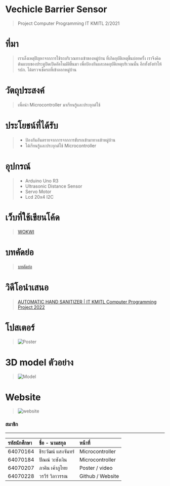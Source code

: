 # Vechicle Barrier Sensor
> Project Computer Programming IT KMITL 2/2021
# ที่มา
  > เราเล็งเหตุปัญหาจากการใช้รถบริเวณทางเข้าของหมู่บ้าน ที่เกิดอุบัติเหตุขึ้นบ่อยครั้ง เราจึงคิดต้นแบบของประตูปิดเปิดอัตโนมัติขึ้นมา เพื่อป้องกันและลดอุบัติเหตุบริเวณนั้น อีกทั้งยังทำให้รปภ. ได้ตรวจเช็ครถที่เข้าออกหมู่บ้าน
# วัตถุประสงค์
> เพื่อนำ Microcontroller  มาเรียนรู้และประยุกต์ใช้
# ประโยชน์ที่ได้รับ
> * ป้องกันอันตรายจากการจากการขับรถเข้ามาทางเข้าหมู่บ้าน
> * ได้เรียนรู้และประยุกต์ใช้ Microcontroller 
# อุปกรณ์
> * Arduino Uno R3
> * Ultrasonic Distance Sensor
> * Servo Motor
> * Lcd 20x4 I2C
# เว็บที่ใช้เขียนโค้ด
> [WOKWI](https://wokwi.com/projects/330173999194571346)
# บทคัดย่อ
> [บทคัดย่อ](https://docs.google.com/document/d/1nTMl2Pkfxo5g4zcD-9rQNogSBSdd5uHo69iZ6eoTn6w/edit?usp=sharing)
# วิดีโอนำเสนอ
> [AUTOMATIC HAND SANITIZER | IT KMITL Computer Programming Project 2022](https://youtu.be/Z36bY0ji2Ck)
# โปสเตอร์
>  ![Poster](https://media.discordapp.net/attachments/929983585816039444/969204025033642004/poster-01.png?width=478&height=676)
# 3D model ตัวอย่าง
>  ![Model](https://www.tinkercad.com/things/90szql9mWzR-glorious-jaban/edit)
# Website
> ![website](https://wallrawe39275.wixsite.com/my-site-3)
### สมาชิก
---

| รหัสนักศึกษา | ชื่อ - นามสกุล |  หน้าที่ |
| :-------- | :-------- | :--------- |
|   64070164   |   ธีระวัฒน์ แสงจันทร์   |    Microcontroller   |
|   64070184   |   ปัณณ์ วะชังเงิน   |    Microcontroller   |
|   64070207   |   ภาคิน เค้าภูไทย   |    Poster / video   |
|   64070228  |   วรวีร์ วิลาวรรณ   |    Github / Website  |
